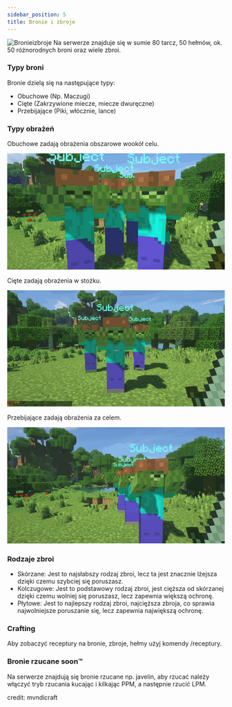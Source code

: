 ```yaml
---
sidebar_position: 5
title: Bronie i zbroje
---
```

![Bronieizbroje](./img/bronieizbroje.png)
Na serwerze znajduje się w sumie 80 tarcz, 50 hełmów, ok. 50 różnorodnych broni oraz wiele zbroi.
### Typy broni
Bronie dzielą się na następujące typy:
- Obuchowe (Np. Maczugi)
- Cięte (Zakrzywione miecze, miecze dwuręczne) 
- Przebijające (Piki, włócznie, lance)
### Typy obrażeń

Obuchowe zadają obrażenia obszarowe wookół celu.

![Obuchowe](./img/aoe.gif)

Cięte zadają obrażenia w stożku.

![Ciete](./img/slashing.gif)

Przebijające zadają obrażenia za celem.

![Przebijajace](./img/piercing.gif)

### Rodzaje zbroi
- Skórzane:
Jest to najsłabszy rodzaj zbroi, lecz ta jest znacznie lżejsza dzięki czemu szybciej się poruszasz.
- Kolczugowe:
Jest to podstawowy rodzaj zbroi, jest cięższa od skórzanej dzięki czemu wolniej się poruszasz, lecz zapewnia większą ochronę.
- Płytowe:
Jest to najlepszy rodzaj zbroi, najcięższa zbroja, co sprawia najwolniejsze poruszanie się, lecz zapewnia największą ochronę.

### Crafting
Aby zobaczyć receptury na bronie, zbroje, hełmy użyj komendy /receptury.

### Bronie rzucane soon™
Na serwerze znajdują się bronie rzucane np. javelin, aby rzucać należy włączyć tryb rzucania kucając i kilkając PPM, a następnie rzucić LPM.

credit: mvndicraft
